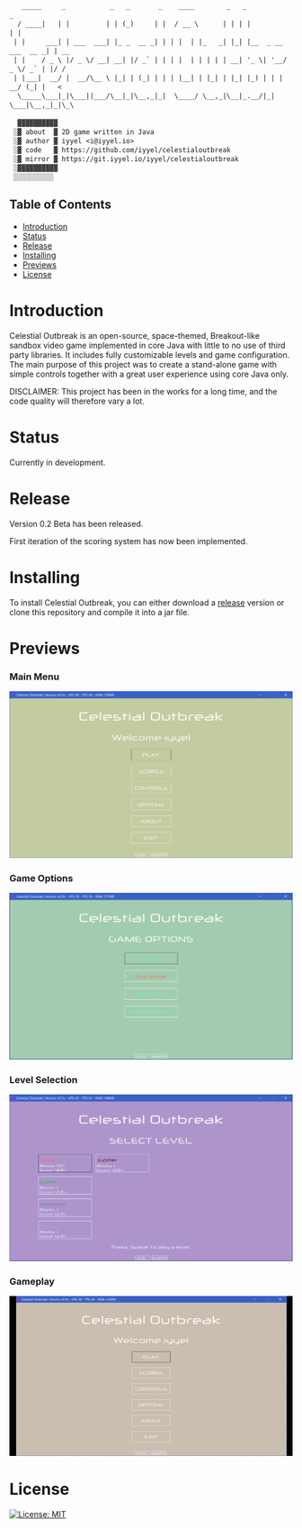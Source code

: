 ```
   _____     _           _   _       _    ____        _   _                    _    
  / ____|   | |         | | (_)     | |  / __ \      | | | |                  | |   
 | |     ___| | ___  ___| |_ _  __ _| | | |  | |_   _| |_| |__  _ __ ___  __ _| | __
 | |    / _ \ |/ _ \/ __| __| |/ _` | | | |  | | | | | __| '_ \| '__/ _ \/ _` | |/ /
 | |___|  __/ |  __/\__ \ |_| | (_| | | | |__| | |_| | |_| |_) | | |  __/ (_| |   < 
  \_____\___|_|\___||___/\__|_|\__,_|_|  \____/ \__,_|\__|_.__/|_|  \___|\__,_|_|\_\
  
  ▓▓▓▓▓▓▓▓▓▓
 ░▓ about  ▓ 2D game written in Java
 ░▓ author ▓ iyyel <i@iyyel.io>
 ░▓ code   ▓ https://github.com/iyyel/celestialoutbreak
 ░▓ mirror ▓ https://git.iyyel.io/iyyel/celestialoutbreak
 ░▓▓▓▓▓▓▓▓▓▓
 ░░░░░░░░░░
```

## Table of Contents
 - [Introduction](#Introduction)
 - [Status](#Status)
 - [Release](#Release)
 - [Installing](#Installing)
 - [Previews](#Previews)
 - [License](#License)

# Introduction

Celestial Outbreak is an open-source, space-themed, Breakout-like sandbox video game implemented in core Java with little to no use of third party libraries. It includes fully customizable levels and game configuration. The main purpose of this project was to create a stand-alone game with simple controls together with a great user experience using core Java only.

DISCLAIMER: This project has been in the works for a long time, and the code quality will therefore vary a lot.

# Status
Currently in development.

# Release
Version 0.2 Beta has been released.

First iteration of the scoring system has now been implemented.

# Installing

To install Celestial Outbreak, you can either download a [release](https://github.com/iyyel/celestialoutbreak/releases) version or clone this repository and compile it into a jar file.

# Previews

### Main Menu
![Main Menu](img/welcome_screen.png)

### Game Options
![GameOptions](img/game_options.png)

### Level Selection
![LevelSelect](img/select_level.png)

### Gameplay
![Gameplay](img/gameplay.gif)

# License

[![License: MIT](https://img.shields.io/badge/License-MIT-yellow.svg)](LICENSE.md)
